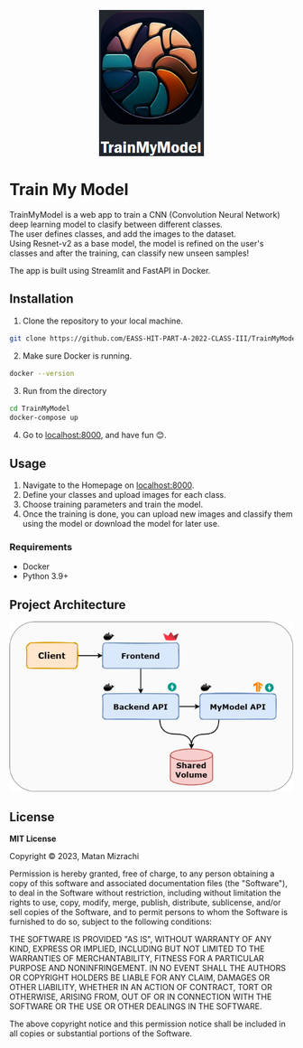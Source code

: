 <p align="center">
  <img src="res/img/logo.png" />
</p>

# Train My Model

TrainMyModel is a web app to train a CNN (Convolution Neural Network) deep learning model to clasify between different classes.  
The user defines classes, and add the images to the dataset.  
Using Resnet-v2 as a base model, the model is refined on the user's classes and after the training, can classify new unseen samples!

The app is built using Streamlit and FastAPI in Docker.  

## Installation
1. Clone the repository to your local machine.
```bash
git clone https://github.com/EASS-HIT-PART-A-2022-CLASS-III/TrainMyModel.git
```
2. Make sure Docker is running.
```bash
docker --version
```
3. Run from the directory 
```bash
cd TrainMyModel
docker-compose up
```
4. Go to [localhost:8000](http://localhost:8000), and have fun 😊.

## Usage
1. Navigate to the Homepage on [localhost:8000](http://localhost:8000).
2. Define your classes and upload images for each class.
3. Choose training parameters and train the model.
4. Once the training is done, you can upload new images and classify them using the model or download the model for later use.

### Requirements
- Docker
- Python 3.9+

## Project Architecture

<p align="center">
  <img src="res/img/architecture.png" />
</p>

## License

**MIT License**

Copyright ©️ 2023, Matan Mizrachi  
  
Permission is hereby granted, free of charge, to any person obtaining a copy 
of this software and associated documentation files (the "Software"), to deal 
in the Software without restriction, including without limitation the rights 
to use, copy, modify, merge, publish, distribute, sublicense, and/or sell 
copies of the Software, and to permit persons to whom the Software is 
furnished to do so, subject to the following conditions:  
   
THE SOFTWARE IS PROVIDED "AS IS", WITHOUT WARRANTY OF ANY KIND, EXPRESS OR 
IMPLIED, INCLUDING BUT NOT LIMITED TO THE WARRANTIES OF MERCHANTABILITY, 
FITNESS FOR A PARTICULAR PURPOSE AND NONINFRINGEMENT. IN NO EVENT SHALL THE 
AUTHORS OR COPYRIGHT HOLDERS BE LIABLE FOR ANY CLAIM, DAMAGES OR OTHER 
LIABILITY, WHETHER IN AN ACTION OF CONTRACT, TORT OR OTHERWISE, ARISING FROM, 
OUT OF OR IN CONNECTION WITH THE SOFTWARE OR THE USE OR OTHER DEALINGS IN THE 
SOFTWARE.  

The above copyright notice and this permission notice shall be included in all copies or substantial portions of the Software.  
